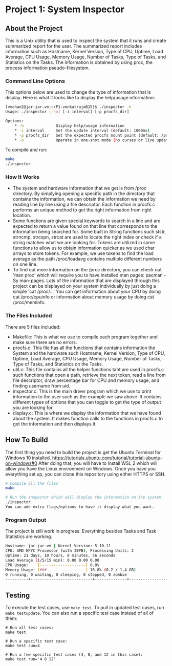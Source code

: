 # Project 1: System Inspector

## About the Project
This is a Unix utility that is used to inspect the system that it runs and create summarized report for the user. The summarized report includes information such as Hostname, Kernel Version, Type of CPU, Uptime, Load Average, CPU Usage, Memory Usage, Number of Tasks, Type of Tasks, and Statistics on the Tasks. The information is obtained by using proc, the process information pseudo-filesystem.

### Command Line Options
This options below are used to change the type of information that is display. Here is what it looks like to display the help/usage information:
```bash
[vmohan2@jar-jar-vm:~/P1-venkatrajm815]$ ./inspector -h
Usage: ./inspector [-ho] [-i interval] [-p procfs_dir]

Options:
    * -h              Display help/usage information
    * -i interval     Set the update interval (default: 1000ms)
    * -p procfs_dir   Set the expected procfs mount point (default: /proc)
    * -o              Operate in one-shot mode (no curses or live updates)
```
To compile and run:

```bash
make
./inspector
```
### How It Works
  * The system and hardware information that we get is from /proc directory. By simplying opening a specific path in the directory that contains the information, we can obtain the information we need by reading line by line using a file descriptor. Each function in procfs.c performs an unique method to get the right information from right location. 
  * Some functions are given special keywords to search in a line and are expected to return a value found on that line that corresponds to the information being searched for. Some built in String functions such ststr, strncmp, strcspn, strcat are used to locate the right index or check if a string matches what we are looking for. Tokens are utilized in some functions to allow us to obtain information quicker as we used char arrays to store tokens. For example, we use tokens to find the load average as the path /proc/loadavg contains multiple different numbers on one line. 
  * To find out more information on the /proc directory, you can check out 'man proc' which will require you to have installed man pages: pacman -Sy man-pages. Lots of the information that are displayed through this project can be displayed on your system individually by just doing a simple 'cat /proc/...' You can get information about your CPU by doing cat /proc/cpuinfo or information about memory usage by doing cat /proc/meminfo.

### The Files Included
There are 5 files included:
  * Makefile: This is what we use to compile each program together and make sure there are no errors.
  * procfs.c: This file has all the functions that contains information the System and the hardware such Hostname, Kernel Version, Type of CPU, Uptime, Load Average, CPU Usage, Memory Usage, Number of Tasks, Type of Tasks, and Statistics on the Tasks.
  * util.c: This file contains all the helper functions taht are used in procfs.c such functions that open a path, retrieve the next token, read a line from file descriptor, draw percentage bar for CPU and memory usage, and finding username from uid.
  * inspector.c: This is the main driver program which we use to print information to the user such as the example we saw above. It contains different types of options that you can toggle to get the type of output you are looking for.
  * display.c: This is where we display the information that we have found about the system. It makes function calls to the functions in procfs.c to get the information and then displays it.
    
## How To Build 
The first thing you need to build the project is get the Ubuntu Terminal for Windows 10 installed.
https://tutorials.ubuntu.com/tutorial/tutorial-ubuntu-on-windows#0
After doing that, you will have to Install WSL 2 which will allow you have the Linux environment on Windows.
Once you have you everything set up, you can clone this repository using either HTTPS or SSH.
```bash
# Compile all the files
make

# Run the inspector which will display the information on the system
./inspector
You can add extra flags/options to have it display what you want.
```

### Program Output
The project is still work in progress. Everything besides Tasks and Task Statistics are working.
```bash
Hostname: jar-jar-vm | Kernel Version: 5.10.11
CPU: AMD EPYC Processor (with IBPB), Processing Units: 2 
Uptime: 21 days, 10 hours, 8 minutes, 56 seconds 
Load Average (1/5/15 min): 0.00 0.00 0.00
CPU Usage:    [--------------------] 0.0%                                                                 
Memory Usage: [###-----------------] 16.8% (0.2 / 1.4 GB)                                                                         Tasks: 0 total
0 running, 0 waiting, 0 sleeping, 0 stopped, 0 zombie                                                                                   PID |                 Task Name |        State |            User  
----------+---------------------------+--------------+-----------------  
```

## Testing

To execute the test cases, use `make test`. To pull in updated test cases, run `make testupdate`. You can also run a specific test case instead of all of them:

```
# Run all test cases:
make test

# Run a specific test case:
make test run=4

# Run a few specific test cases (4, 8, and 12 in this case):
make test run='4 8 12'
```
